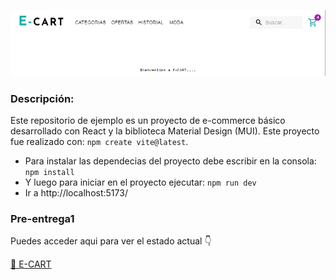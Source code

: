 
![E-CART](public/img-preentrega1+Cordoba.PNG)

### Descripción:

Este repositorio de ejemplo es un proyecto de e-commerce básico desarrollado con React y la biblioteca Material Design (MUI). Este proyecto fue realizado con: `npm create vite@latest`.

 - Para instalar las dependecias  del proyecto debe escribir en la consola: `npm install`
 - Y luego para iniciar en el proyecto ejecutar: `npm run dev`
 - Ir a http://localhost:5173/

### Pre-entrega1

Puedes acceder aqui para ver el estado actual 👇

[🛒 E-CART](https://josemek098dev.github.io/301-ReactJS-Ecomerce/)

